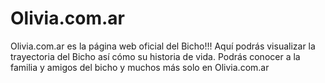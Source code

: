 # Olivia.com.ar
Olivia.com.ar es la página web oficial del Bicho!!! Aquí podrás visualizar la trayectoria del Bicho así cómo su historia de vida. Podrás conocer a la familia y amigos del bicho y muchos más solo en Olivia.com.ar
